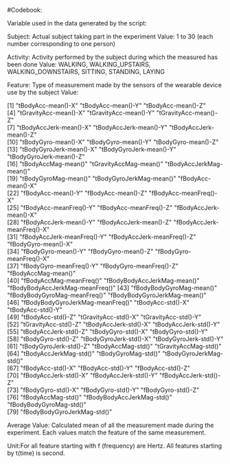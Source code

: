 #Codebook:


Variable used in the data generated by the script:

Subject: Actual subject taking part in the experiment
	Value: 1 to 30 (each number corresponding to one person)

Activity: Activity performed by the subject during which the measured has been done
	Value: WALKING,   WALKING_UPSTAIRS, WALKING_DOWNSTAIRS, SITTING, STANDING, LAYING
	
Feature: Type of measurement made by the sensors of the wearable device use by the subject
	Value:

[1] "tBodyAcc-mean()-X"               "tBodyAcc-mean()-Y"               "tBodyAcc-mean()-Z"              
 [4] "tGravityAcc-mean()-X"            "tGravityAcc-mean()-Y"            "tGravityAcc-mean()-Z"           
 [7] "tBodyAccJerk-mean()-X"           "tBodyAccJerk-mean()-Y"           "tBodyAccJerk-mean()-Z"          
[10] "tBodyGyro-mean()-X"              "tBodyGyro-mean()-Y"              "tBodyGyro-mean()-Z"             
[13] "tBodyGyroJerk-mean()-X"          "tBodyGyroJerk-mean()-Y"          "tBodyGyroJerk-mean()-Z"         
[16] "tBodyAccMag-mean()"              "tGravityAccMag-mean()"           "tBodyAccJerkMag-mean()"         
[19] "tBodyGyroMag-mean()"             "tBodyGyroJerkMag-mean()"         "fBodyAcc-mean()-X"              
[22] "fBodyAcc-mean()-Y"               "fBodyAcc-mean()-Z"               "fBodyAcc-meanFreq()-X"          
[25] "fBodyAcc-meanFreq()-Y"           "fBodyAcc-meanFreq()-Z"           "fBodyAccJerk-mean()-X"          
[28] "fBodyAccJerk-mean()-Y"           "fBodyAccJerk-mean()-Z"           "fBodyAccJerk-meanFreq()-X"      
[31] "fBodyAccJerk-meanFreq()-Y"       "fBodyAccJerk-meanFreq()-Z"       "fBodyGyro-mean()-X"             
[34] "fBodyGyro-mean()-Y"              "fBodyGyro-mean()-Z"              "fBodyGyro-meanFreq()-X"         
[37] "fBodyGyro-meanFreq()-Y"          "fBodyGyro-meanFreq()-Z"          "fBodyAccMag-mean()"             
[40] "fBodyAccMag-meanFreq()"          "fBodyBodyAccJerkMag-mean()"      "fBodyBodyAccJerkMag-meanFreq()" 
[43] "fBodyBodyGyroMag-mean()"         "fBodyBodyGyroMag-meanFreq()"     "fBodyBodyGyroJerkMag-mean()"    
[46] "fBodyBodyGyroJerkMag-meanFreq()" "tBodyAcc-std()-X"                "tBodyAcc-std()-Y"               
[49] "tBodyAcc-std()-Z"                "tGravityAcc-std()-X"             "tGravityAcc-std()-Y"            
[52] "tGravityAcc-std()-Z"             "tBodyAccJerk-std()-X"            "tBodyAccJerk-std()-Y"           
[55] "tBodyAccJerk-std()-Z"            "tBodyGyro-std()-X"               "tBodyGyro-std()-Y"              
[58] "tBodyGyro-std()-Z"               "tBodyGyroJerk-std()-X"           "tBodyGyroJerk-std()-Y"          
[61] "tBodyGyroJerk-std()-Z"           "tBodyAccMag-std()"               "tGravityAccMag-std()"           
[64] "tBodyAccJerkMag-std()"           "tBodyGyroMag-std()"              "tBodyGyroJerkMag-std()"         
[67] "fBodyAcc-std()-X"                "fBodyAcc-std()-Y"                "fBodyAcc-std()-Z"               
[70] "fBodyAccJerk-std()-X"            "fBodyAccJerk-std()-Y"            "fBodyAccJerk-std()-Z"           
[73] "fBodyGyro-std()-X"               "fBodyGyro-std()-Y"               "fBodyGyro-std()-Z"              
[76] "fBodyAccMag-std()"               "fBodyBodyAccJerkMag-std()"       "fBodyBodyGyroMag-std()"         
[79] "fBodyBodyGyroJerkMag-std()"     



Average Value: Calculated mean of all the measurement made during the experiment. Each values match the feature of the same measurement.

Unit:For all feature starting with f (frequency) are Hertz. All features starting by t(time) is second.